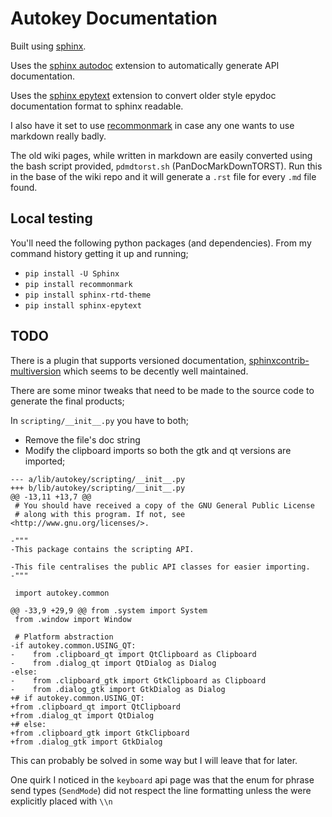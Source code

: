# Autokey Documentation

Built using [sphinx]().

Uses the [sphinx autodoc](https://www.sphinx-doc.org/en/master/usage/extensions/autodoc.html) extension to automatically generate API documentation.

Uses the [sphinx epytext]() extension to convert older style epydoc documentation format to sphinx readable.

I also have it set to use [recommonmark]() in case any one wants to use markdown really badly.

The old wiki pages, while written in markdown are easily converted using the bash script provided, `pdmdtorst.sh` (PanDocMarkDownTORST). Run this in the base of the wiki repo and it will generate a `.rst` file for every `.md` file found.




## Local testing
You'll need the following python packages (and dependencies). From my command history getting it up and running;
- `pip install -U Sphinx`
- `pip install recommonmark`
- `pip install sphinx-rtd-theme`
- `pip install sphinx-epytext`


## TODO
There is a plugin that supports versioned documentation, [sphinxcontrib-multiversion](https://github.com/Holzhaus/sphinx-multiversion) which seems to be decently well maintained.

There are some minor tweaks that need to be made to the source code to generate the final products;

In `scripting/__init__.py` you have to both;
- Remove the file's doc string
- Modify the clipboard imports so both the gtk and qt versions are imported;

```
--- a/lib/autokey/scripting/__init__.py
+++ b/lib/autokey/scripting/__init__.py
@@ -13,11 +13,7 @@
 # You should have received a copy of the GNU General Public License
 # along with this program. If not, see <http://www.gnu.org/licenses/>.

-"""
-This package contains the scripting API.

-This file centralises the public API classes for easier importing.
-"""

 import autokey.common

@@ -33,9 +29,9 @@ from .system import System
 from .window import Window

 # Platform abstraction
-if autokey.common.USING_QT:
-    from .clipboard_qt import QtClipboard as Clipboard
-    from .dialog_qt import QtDialog as Dialog
-else:
-    from .clipboard_gtk import GtkClipboard as Clipboard
-    from .dialog_gtk import GtkDialog as Dialog
+# if autokey.common.USING_QT:
+from .clipboard_qt import QtClipboard
+from .dialog_qt import QtDialog
+# else:
+from .clipboard_gtk import GtkClipboard
+from .dialog_gtk import GtkDialog
```

This can probably be solved in some way but I will leave that for later.

One quirk I noticed in the `keyboard` api page was that the enum for phrase send types (`SendMode`) did not respect the line formatting unless the were explicitly placed with `\\n`
